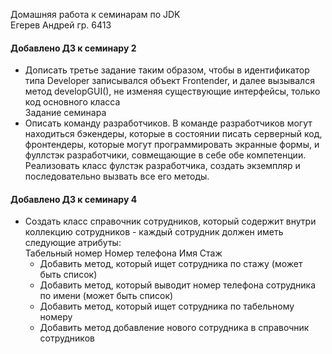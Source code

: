 Домашняя работа к семинарам по JDK  
Егерев Андрей гр. 6413  
#### Добавлено ДЗ к семинару 2  
- Дописать третье задание таким образом, чтобы в идентификатор типа Developer записывался объект Frontender,
и далее вызывался метод developGUI(), не изменяя существующие интерфейсы, только код основного класса  
Задание семинара
- Описать команду разработчиков. В команде разработчиков могут находиться бэкендеры,
которые в состоянии писать серверный код, фронтендеры,
которые могут программировать экранные формы, и фуллстэк разработчики, совмещающие в себе обе компетенции.
Реализовать класс фулстэк разработчика, создать экземпляр и последовательно вызвать
все его методы.  
#### Добавлено ДЗ к семинару 4
- Создать класс справочник сотрудников, который содержит внутри коллекцию сотрудников - каждый сотрудник
  должен иметь следующие атрибуты:  
  Табельный номер
  Номер телефона
  Имя
  Стаж
  - Добавить метод, который ищет сотрудника по стажу (может быть список)
  - Добавить метод, который выводит номер телефона сотрудника по имени (может быть список)
  - Добавить метод, который ищет сотрудника по табельному номеру
  - Добавить метод добавление нового сотрудника в справочник сотрудников  
